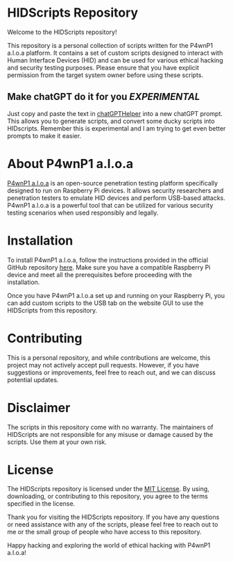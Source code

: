 # HIDScripts Repository

Welcome to the HIDScripts repository!

This repository is a personal collection of scripts written for the P4wnP1 a.l.o.a platform. It contains a set of custom scripts designed to interact with Human Interface Devices (HID) and can be used for various ethical hacking and security testing purposes. Please ensure that you have explicit permission from the target system owner before using these scripts.

## Make chatGPT do it for you *EXPERIMENTAL*
Just copy and paste the text in [chatGPTHelper](/chatGPTHelper.txt) into a new chatGPT prompt. This allows you to generate scripts, and convert some ducky scripts into HIDscripts. Remember this is experimental and I am trying to get even better prompts to make it easier.

# About P4wnP1 a.l.o.a
[P4wnP1 a.l.o.a](https://github.com/RoganDawes/P4wnP1_aloa) is an open-source penetration testing platform specifically designed to run on Raspberry Pi devices. It allows security researchers and penetration testers to emulate HID devices and perform USB-based attacks. P4wnP1 a.l.o.a is a powerful tool that can be utilized for various security testing scenarios when used responsibly and legally.

# Installation
To install P4wnP1 a.l.o.a, follow the instructions provided in the official GitHub repository [here](https://github.com/RoganDawes/P4wnP1_aloa). Make sure you have a compatible Raspberry Pi device and meet all the prerequisites before proceeding with the installation.

Once you have P4wnP1 a.l.o.a set up and running on your Raspberry Pi, you can add custom scripts to the USB tab on the website GUI to use the HIDScripts from this repository.

# Contributing
This is a personal repository, and while contributions are welcome, this project may not actively accept pull requests. However, if you have suggestions or improvements, feel free to reach out, and we can discuss potential updates.

# Disclaimer
The scripts in this repository come with no warranty. The maintainers of HIDScripts are not responsible for any misuse or damage caused by the scripts. Use them at your own risk.

# License
The HIDScripts repository is licensed under the [MIT License](https://github.com/git/git-scm.com/blob/main/MIT-LICENSE.txt). By using, downloading, or contributing to this repository, you agree to the terms specified in the license.

Thank you for visiting the HIDScripts repository. If you have any questions or need assistance with any of the scripts, please feel free to reach out to me or the small group of people who have access to this repository.

Happy hacking and exploring the world of ethical hacking with P4wnP1 a.l.o.a!

